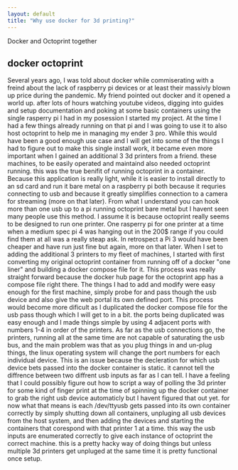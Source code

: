 ```yaml
---
layout: default
title: "Why use docker for 3d printing?"
---
```


Docker and Octoprint together

<!--more-->

## docker octoprint

Several years ago, I was told about docker while commiserating with a freind about the lack of raspberry pi devices or at least their massivly blown up price during the pandemic. My friend pointed out docker and it opened a world up. after lots of hours watching youtube videos, digging into guides and setup documentation and poking at some basic containers using the single rasperry pi I had in my posession I started my project. At the time I had a few things already running on that pi and I was going to use it to also host octoprint to help me in managing my ender 3 pro. While this would have been a good enough use case and I will get into some of the things I had to figure out to make this single install work, it became even more important when I gained an additional 3 3d printers from a friend. these machines, to be easily operated and maintaind also needed octoprint running. this was the true benifit of running octoprint in a container. Because this application is really light, while it is easier to install directly to an sd card and run it bare metal on a raspberry pi both because it requries connecting to usb and because it greatly simplifies connection to a camera for streaming (more on that later). From what I understand you can hook more than one usb up to a pi running octoprint bare metal but I havent seen many people use this method. I assume it is because octoprint really seems to be designed to run one printer. One rasperry pi for one printer at a time when a medium spec pi 4 was hanging out in the 200$ range if you could find them at all was a really steap ask. In retrospect a Pi 3 would have been cheaper and have run just fine but again, more on that later. When I set to adding the additional 3 printers to my fleet of machines, I started with first converting my original octoprint container from running off of a docker "one liner" and building a docker compose file for it. This process was really straight forward because the docker hub page for the octoprint app has a compose file right there. The things I had to add and modify were easy enough for the first machine, simply probe for and pass though the usb device and also give the web portal its own defined port. This process would become more dificult as I duplicated the docker compose file for the usb pass though which I will get to in a bit. the ports being duplicated was easy enough and I made things simple by using 4 adjacent ports with numbers 1-4 in order of the printers. As far as the usb connections go, the printers, running all at the same time are not capable of saturating the usb bus, and the main problem was that as you plug things in and un-plug things, the linux operating system will change the port numbers for each individual device. This is an issue because the decleration for which usb device bets passed into the docker container is static. it cannot tell the diffrence between two diffrent usb inputs as far as I can tell. I have a feeling that I could possibly figure out how to script a way of polling the 3d printer for some kind of finger print at the time of spinning up the docker container to grab the right usb device automaticly but I havent figured that out yet. for now what that means is each /dev/ttyusb gets passed into its own container correctly by simply shutting down all containers, unpluging all usb devices from the host system, and then adding the devices and starting the containers that corespond with that printer 1 at a time. this way the usb inputs are enumerated correctly to give each instance of octoprint the correct machine. this is a pretty hacky way of doing things but unless multiple 3d printers get unpluged at the same time it is pretty functional once setup.
